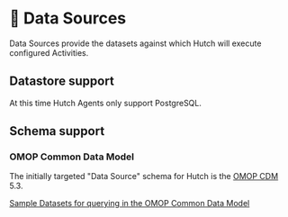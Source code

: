 # 📶 Data Sources

Data Sources provide the datasets against which Hutch will execute configured Activities.

## Datastore support

At this time Hutch Agents only support PostgreSQL.

## Schema support

### OMOP Common Data Model

The initially targeted "Data Source" schema for Hutch is the [OMOP CDM](https://github.com/OHDSI/CommonDataModel) 5.3.

[Sample Datasets for querying in the OMOP Common Data Model](Sample-OMOP-Data)
